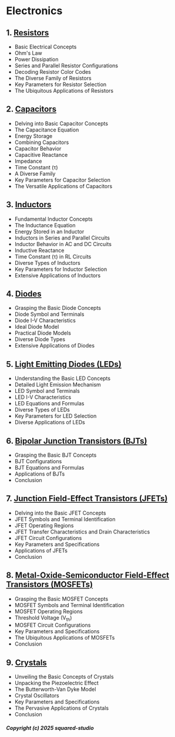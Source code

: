 #    Electronics
## 1. [Resistors](___Electronics/chapter_00001.md)
  - Basic Electrical Concepts
  - Ohm's Law
  - Power Dissipation
  - Series and Parallel Resistor Configurations
  - Decoding Resistor Color Codes
  - The Diverse Family of Resistors
  - Key Parameters for Resistor Selection
  - The Ubiquitous Applications of Resistors
## 2. [Capacitors](___Electronics/chapter_00002.md)
  - Delving into Basic Capacitor Concepts
  - The Capacitance Equation
  - Energy Storage
  - Combining Capacitors
  - Capacitor Behavior
  - Capacitive Reactance
  - Impedance
  - Time Constant (τ)
  - A Diverse Family
  - Key Parameters for Capacitor Selection
  - The Versatile Applications of Capacitors
## 3. [Inductors](___Electronics/chapter_00003.md)
  - Fundamental Inductor Concepts
  - The Inductance Equation
  - Energy Stored in an Inductor
  - Inductors in Series and Parallel Circuits
  - Inductor Behavior in AC and DC Circuits
  - Inductive Reactance
  - Time Constant (τ) in RL Circuits
  - Diverse Types of Inductors
  - Key Parameters for Inductor Selection
  - Extensive Applications of Inductors
## 4. [Diodes](___Electronics/chapter_00004.md)
  - Grasping the Basic Diode Concepts
  - Diode Symbol and Terminals
  - Diode I-V Characteristics
  - Ideal Diode Model
  - Practical Diode Models
  - Diverse Diode Types
  - Extensive Applications of Diodes
## 5. [Light Emitting Diodes (LEDs)](___Electronics/chapter_00005.md)
  - Understanding the Basic LED Concepts
  - Detailed Light Emission Mechanism
  - LED Symbol and Terminals
  - LED I-V Characteristics
  - LED Equations and Formulas
  - Diverse Types of LEDs
  - Key Parameters for LED Selection
  - Diverse Applications of LEDs
## 6. [Bipolar Junction Transistors (BJTs)](___Electronics/chapter_00006.md)
  - Grasping the Basic BJT Concepts
  - BJT Configurations
  - BJT Equations and Formulas
  - Applications of BJTs
  - Conclusion
## 7. [Junction Field-Effect Transistors (JFETs)](___Electronics/chapter_00007.md)
  - Delving into the Basic JFET Concepts
  - JFET Symbols and Terminal Identification
  - JFET Operating Regions
  - JFET Transfer Characteristics and Drain Characteristics
  - JFET Circuit Configurations
  - Key Parameters and Specifications
  - Applications of JFETs
  - Conclusion
## 8. [Metal-Oxide-Semiconductor Field-Effect Transistors (MOSFETs)](___Electronics/chapter_00008.md)
  - Grasping the Basic MOSFET Concepts
  - MOSFET Symbols and Terminal Identification
  - MOSFET Operating Regions
  - Threshold Voltage (V<sub>th</sub>)
  - MOSFET Circuit Configurations
  - Key Parameters and Specifications
  - The Ubiquitous Applications of MOSFETs
  - Conclusion
## 9. [Crystals](___Electronics/chapter_00009.md)
  - Unveiling the Basic Concepts of Crystals
  - Unpacking the Piezoelectric Effect
  - The Butterworth-Van Dyke Model
  - Crystal Oscillators
  - Key Parameters and Specifications
  - The Pervasive Applications of Crystals
  - Conclusion

##### Copyright (c) 2025 squared-studio

